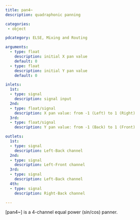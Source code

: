 ```yaml
---
title: pan4~
description: quadraphonic panning

categories:
 - object

pdcategory: ELSE, Mixing and Routing

arguments:
  - type: float
    description: initial X pan value
    default: 0
  - type: float
    description: initial Y pan value
    default: 0

inlets:
  1st:
  - type: signal
    description: signal input
  2nd:
  - type: float/signal
    description: X pan value: from -1 (Left) to 1 (Right)
  3rd:
  - type: float/signal
    description: Y pan value: from -1 (Back) to 1 (Front)

outlets:
  1st:
  - type: signal
    description: Left-Back channel
  2nd:
  - type: signal
    description: Left-Front channel
  3rd:
  - type: signal
    description: Left-Back channel
  4th:
  - type: signal
    description: Right-Back channel

---
```


[pan4~] is a 4-channel equal power (sin/cos) panner.

